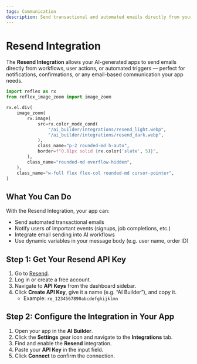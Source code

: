 ```yaml
---
tags: Communication
description: Send transactional and automated emails directly from your AI-generated applications using Resend.
---
```

# Resend Integration

The **Resend Integration** allows your AI-generated apps to send emails directly from workflows, user actions, or automated triggers — perfect for notifications, confirmations, or any email-based communication your app needs.

```python exec
import reflex as rx
from reflex_image_zoom import image_zoom
```

```python eval
rx.el.div(
    image_zoom(
        rx.image(
            src=rx.color_mode_cond(
                "/ai_builder/integrations/resend_light.webp",
                "/ai_builder/integrations/resend_dark.webp",
            ),
            class_name="p-2 rounded-md h-auto",
            border=f"0.81px solid {rx.color('slate', 5)}",
        ),
        class_name="rounded-md overflow-hidden",
    ),
    class_name="w-full flex flex-col rounded-md cursor-pointer",
)
```

## What You Can Do

With the Resend Integration, your app can:
- Send automated transactional emails
- Notify users of important events (signups, job completions, etc.)
- Integrate email sending into AI workflows
- Use dynamic variables in your message body (e.g. user name, order ID)

## Step 1: Get Your Resend API Key

1. Go to [Resend](https://resend.com/).
2. Log in or create a free account.
3. Navigate to **API Keys** from the dashboard sidebar.
4. Click **Create API Key**, give it a name (e.g. “AI Builder”), and copy it.
   - Example: `re_1234567890abcdefghijklmn`

## Step 2: Configure the Integration in Your App

1. Open your app in the **AI Builder**.
2. Click the **Settings** gear icon and navigate to the **Integrations** tab.
3. Find and enable the **Resend** integration.
4. Paste your **API Key** in the input field.
5. Click **Connect** to confirm the connection.
